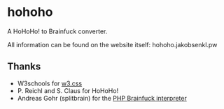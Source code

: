 # hohoho
A HoHoHo! to Brainfuck converter.

All information can be found on the website itself: hohoho.jakobsenkl.pw

## Thanks

- W3schools for [w3.css](https://www.w3schools.com/w3css/)
- P. Reichl and S. Claus for HoHoHo!
- Andreas Gohr (splitbrain) for the [PHP Brainfuck interpreter](https://github.com/splitbrain/ook)
